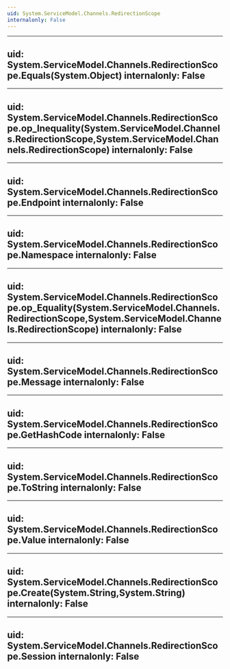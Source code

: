 ```yaml
---
uid: System.ServiceModel.Channels.RedirectionScope
internalonly: False
---
```


---
uid: System.ServiceModel.Channels.RedirectionScope.Equals(System.Object)
internalonly: False
---

---
uid: System.ServiceModel.Channels.RedirectionScope.op_Inequality(System.ServiceModel.Channels.RedirectionScope,System.ServiceModel.Channels.RedirectionScope)
internalonly: False
---

---
uid: System.ServiceModel.Channels.RedirectionScope.Endpoint
internalonly: False
---

---
uid: System.ServiceModel.Channels.RedirectionScope.Namespace
internalonly: False
---

---
uid: System.ServiceModel.Channels.RedirectionScope.op_Equality(System.ServiceModel.Channels.RedirectionScope,System.ServiceModel.Channels.RedirectionScope)
internalonly: False
---

---
uid: System.ServiceModel.Channels.RedirectionScope.Message
internalonly: False
---

---
uid: System.ServiceModel.Channels.RedirectionScope.GetHashCode
internalonly: False
---

---
uid: System.ServiceModel.Channels.RedirectionScope.ToString
internalonly: False
---

---
uid: System.ServiceModel.Channels.RedirectionScope.Value
internalonly: False
---

---
uid: System.ServiceModel.Channels.RedirectionScope.Create(System.String,System.String)
internalonly: False
---

---
uid: System.ServiceModel.Channels.RedirectionScope.Session
internalonly: False
---
